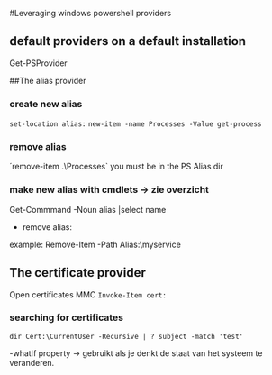 #Leveraging windows powershell providers

## default providers on a default installation

Get-PSProvider

##The alias provider

### create new alias

`set-location alias:`
`new-item -name Processes -Value get-process`

### remove alias
´remove-item .\Processes`
you must be in the PS Alias dir

### make new alias with cmdlets -> zie overzicht
Get-Commmand -Noun alias |select name

* remove alias:

example: Remove-Item -Path Alias:\myservice

## The certificate provider

Open certificates MMC
`Invoke-Item cert:`

### searching for certificates
 `dir Cert:\CurrentUser -Recursive | ? subject -match 'test' `

 -whatIf property -> gebruikt als je denkt de staat van het systeem te veranderen.

 


